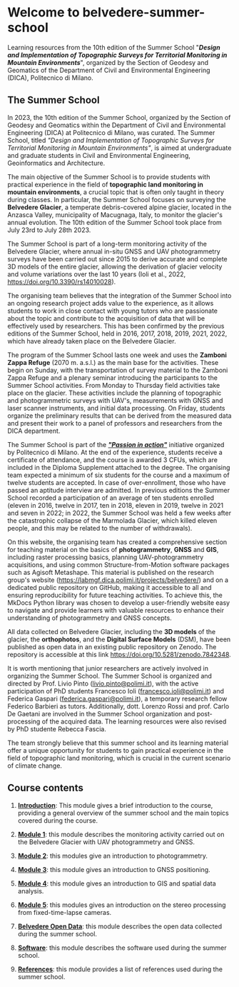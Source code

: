 # Welcome to belvedere-summer-school

Learning resources from the 10th edition of the Summer School "***Design and Implementation of Topographic Surveys for Territorial Monitoring in Mountain Environments***", organized by the Section of Geodesy and Geomatics of the Department of Civil and Environmental Engineering (DICA), Politecnico di Milano.

## The Summer School

In 2023, the 10th edition of the Summer School, organized by the Section of Geodesy and Geomatics within the Department of Civil and Environmental Engineering (DICA) at Politecnico di Milano, was curated. The Summer School, titled *"Design and Implementation of Topographic Surveys for Territorial Monitoring in Mountain Environments"*, is aimed at undergraduate and graduate students in Civil and Environmental Engineering, Geoinformatics and Architecture.

The main objective of the Summer School is to provide students with practical experience in the field of **topographic land monitoring in mountain environments**, a crucial topic that is often only taught in theory during classes. In particular, the Summer School focuses on surveying the **Belvedere Glacier**, a temperate debris-covered alpine glacier, located in the Anzasca Valley, municipality of Macugnaga, Italy, to monitor the glacier's annual evolution. The 10th edition of the Summer School took place from July 23rd to July 28th 2023.

The Summer School is part of a long-term monitoring activity of the Belvedere Glacier, where annual in-situ GNSS and UAV photogrammetry surveys have been carried out since 2015 to derive accurate and complete 3D models of the entire glacier, allowing the derivation of glacier velocity and volume variations over the last 10 years (Ioli et al., 2022, https://doi.org/10.3390/rs14010028).

The organising team believes that the integration of the Summer School into an ongoing research project adds value to the experience, as it allows students to work in close contact with young tutors who are passionate about the topic and contribute to the acquisition of data that will be effectively used by researchers. This has been confirmed by the previous editions of the Summer School, held in 2016, 2017, 2018, 2019, 2021, 2022, which have already taken place on the Belvedere Glacier.

The program of the Summer School lasts one week and uses the **Zamboni Zappa Refuge** (2070 m. a.s.l.) as the main base for the activities. These begin on Sunday, with the transportation of survey material to the Zamboni Zappa Refuge and a plenary seminar introducing the participants to the Summer School activities. From Monday to Thursday field activities take place on the glacier. These activities include the planning of topographic and photogrammetric surveys with UAV's, measurements with GNSS and laser scanner instruments, and initial data processing. On Friday, students organize the preliminary results that can be derived from the measured data and present their work to a panel of professors and researchers from the DICA department.

The Summer School is part of the [***"Passion in action"***](https://www.polimi.it/en/programmes/innovative-teaching/) initiative organized by Politecnico di Milano. At the end of the experience, students receive a certificate of attendance, and the course is awarded 3 CFUs, which are included in the Diploma Supplement attached to the degree. The organising team expected a minimum of six students for the course and a maximum of twelve students are accepted. In case of over-enrollment, those who have passed an aptitude interview are admitted. In previous editions the Summer School recorded a participation of an average of ten students enrolled (eleven in 2016, twelve in 2017, ten in 2018, eleven in 2019, twelve in 2021 and seven in 2022; in 2022, the Summer School was held a few weeks after the catastrophic collapse of the Marmolada Glacier, which killed eleven people, and this may be related to the number of withdrawals).

On this website, the organising team has created a comprehensive section for teaching material on the basics of **photogrammetry**, **GNSS** and **GIS**, including raster processing basics, planning UAV-photogrammetry acquisitions, and using common Structure-from-Motion software packages such as Agisoft Metashape. This material is published on the research group's website (https://labmgf.dica.polimi.it/projects/belvedere/) and on a dedicated public repository on GitHub, making it accessible to all and ensuring reproducibility for future teaching activities. To achieve this, the MkDocs Python library was chosen to develop a user-friendly website easy to navigate and provide learners with valuable resources to enhance their understanding of photogrammetry and GNSS concepts.

All data collected on Belvedere Glacier, including the **3D models** of the glacier, the **orthophotos**, and the **Digital Surface Models** (DSM), have been published as open data in an existing public repository on Zenodo. The repository is accessible at this link https://doi.org/10.5281/zenodo.7842348.

It is worth mentioning that junior researchers are actively involved in organizing the Summer School. The Summer School is organized and directed by Prof. Livio Pinto (livio.pinto@polimi.it), with the active participation of PhD students Francesco Ioli (francesco.ioli@polimi.it) and Federica Gaspari (federica.gaspari@polimi.it), a temporary research fellow Federico Barbieri as tutors. Additionally, dott. Lorenzo Rossi and prof. Carlo De Gaetani are involved in the Summer School organization and post-processing of the acquired data. The learning resources were also revised by PhD studente Rebecca Fascia.

The team strongly believe that this summer school and its learning material offer a unique opportunity for students to gain practical experience in the field of topographic land monitoring, which is crucial in the current scenario of climate change.

## Course contents

1. **[Introduction](introduction.md)**: This module gives a brief introduction to the course, providing a general overview of the summer school and the main topics covered during the course.

2. **[Module 1](module1/module1.md)**: this module describes the monitoring activity carried out on the Belvedere Glacier with UAV photogrammetry and GNSS.

3. **[Module 2](module2/module2.md)**: this modules give an introduction to photogrammetry.

4. **[Module 3](module3/module3.md)**: this module gives an introduction to GNSS positioning.

5. **[Module 4](module4/module4.md)**: this module gives an introduction to GIS and spatial data analysis.

6. **[Module 5](module4/module5.md)**: this modules gives an introduction on the stereo processing from fixed-time-lapse cameras.

8. **[Belvedere Open Data](data.md)**: this module describes the open data collected during the summer school.

9. **[Software](software.md)**: this module describes the software used during the summer school.

10. **[References](references.md)**: this module provides a list of references used during the summer school.